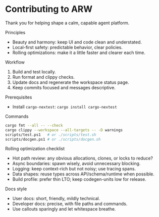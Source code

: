 # Contributing to ARW

Thank you for helping shape a calm, capable agent platform.

Principles
- Beauty and harmony: keep UI and code clean and understated.
- Local-first safety: predictable behavior, clear policies.
- Rolling optimizations: make it a little faster and clearer each time.

Workflow
1. Build and test locally.
2. Run format and clippy checks.
3. Update docs and regenerate the workspace status page.
4. Keep commits focused and messages descriptive.

Prerequisites
- Install `cargo-nextest`: `cargo install cargo-nextest`

Commands
```bash
cargo fmt --all -- --check
cargo clippy --workspace --all-targets -- -D warnings
scripts/test.ps1   # or ./scripts/test.sh
scripts/docgen.ps1 # or ./scripts/docgen.sh
```

Rolling optimization checklist
- Hot path review: any obvious allocations, clones, or locks to reduce?
- Async boundaries: spawn wisely, avoid unnecessary blocking.
- Logging: keep context-rich but not noisy; use tracing spans.
- Data shapes: reuse types across API/schema/runtime when possible.
- Build profile: prefer thin LTO; keep codegen-units low for release.

Docs style
- User docs: short, friendly, mildly technical.
- Developer docs: precise, with file paths and commands.
- Use callouts sparingly and let whitespace breathe.

